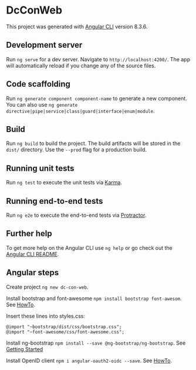 # DcConWeb

This project was generated with [Angular CLI](https://github.com/angular/angular-cli) version 8.3.6.

## Development server

Run `ng serve` for a dev server. Navigate to `http://localhost:4200/`. The app will automatically reload if you change any of the source files.

## Code scaffolding

Run `ng generate component component-name` to generate a new component. You can also use `ng generate directive|pipe|service|class|guard|interface|enum|module`.

## Build

Run `ng build` to build the project. The build artifacts will be stored in the `dist/` directory. Use the `--prod` flag for a production build.

## Running unit tests

Run `ng test` to execute the unit tests via [Karma](https://karma-runner.github.io).

## Running end-to-end tests

Run `ng e2e` to execute the end-to-end tests via [Protractor](http://www.protractortest.org/).

## Further help

To get more help on the Angular CLI use `ng help` or go check out the [Angular CLI README](https://github.com/angular/angular-cli/blob/master/README.md).

## Angular steps

Create project `ng new dc-con-web`.

Install bootstrap and font-awesome `npm install bootstrap font-awesom`. See [HowTo](https://medium.com/@beeman/tutorial-styling-angular-cli-v6-apps-with-bootstrap-8d4f8ea5adae).

Insert these lines into styles.css:
```
@import "~bootstrap/dist/css/bootstrap.css";
@import "~font-awesome/css/font-awesome.css";
```

Install ng-bootstrap `npm install --save @ng-bootstrap/ng-bootstrap`. See [Getting Started](https://ng-bootstrap.github.io/#/getting-started)

Install OpenID client `npm i angular-oauth2-oidc --save`. See [HowTo](https://github.com/manfredsteyer/angular-oauth2-oidc).

